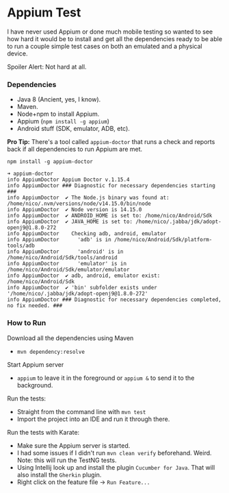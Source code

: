 # Appium Test

I have never used Appium or done much mobile testing so wanted to see how
hard it would be to install and get all the dependencies ready to be able 
to run a couple simple test cases on both an emulated and a physical device. 

Spoiler Alert: Not hard at all. 

### Dependencies
* Java 8 (Ancient, yes, I know). 
* Maven. 
* Node+npm to install Appium. 
* Appium (`npm install -g appium`)
* Android stuff (SDK, emulator, ADB, etc). 

**Pro Tip:** There's a tool called `appium-doctor` that runs a check and 
reports back if all dependencies to run Appium are met. 

```
npm install -g appium-doctor

➜ appium-doctor
info AppiumDoctor Appium Doctor v.1.15.4
info AppiumDoctor ### Diagnostic for necessary dependencies starting ###
info AppiumDoctor  ✔ The Node.js binary was found at: /home/nico/.nvm/versions/node/v14.15.0/bin/node
info AppiumDoctor  ✔ Node version is 14.15.0
info AppiumDoctor  ✔ ANDROID_HOME is set to: /home/nico/Android/Sdk
info AppiumDoctor  ✔ JAVA_HOME is set to: /home/nico/.jabba/jdk/adopt-openj9@1.8.0-272
info AppiumDoctor    Checking adb, android, emulator
info AppiumDoctor      'adb' is in /home/nico/Android/Sdk/platform-tools/adb
info AppiumDoctor      'android' is in /home/nico/Android/Sdk/tools/android
info AppiumDoctor      'emulator' is in /home/nico/Android/Sdk/emulator/emulator
info AppiumDoctor  ✔ adb, android, emulator exist: /home/nico/Android/Sdk
info AppiumDoctor  ✔ 'bin' subfolder exists under '/home/nico/.jabba/jdk/adopt-openj9@1.8.0-272'
info AppiumDoctor ### Diagnostic for necessary dependencies completed, no fix needed. ###
```


### How to Run

Download all the dependencies using Maven
* `mvn dependency:resolve`

Start Appium server
* `appium` to leave it in the foreground or `appium &` to send it to the background. 

Run the tests: 
* Straight from the command line with `mvn test`
* Import the project into an IDE and run it through there. 

Run the tests with Karate:
* Make sure the Appium server is started. 
* I had some issues if I didn't run `mvn clean verify` beforehand. Weird. Note: this will run the TestNG tests. 
* Using Intellij look up and install the plugin `Cucumber for Java`. That will also install the `Gherkin` plugin. 
* Right click on the feature file -> `Run Feature...`